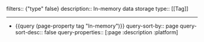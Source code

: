 filters:: {"type" false}
description:: In-memory data storage
type:: [[Tag]]

- ---
- {{query (page-property tag "In-memory")}}
  query-sort-by:: page
  query-sort-desc:: false
  query-properties:: [:page :description :platform]